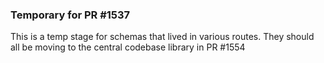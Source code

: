 ### Temporary for PR #1537

This is a temp stage for schemas that lived in various routes. They should all be moving
to the central codebase library in PR #1554